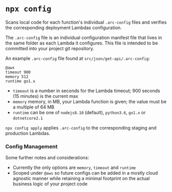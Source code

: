 # `npx config`

Scans local code for each function's individual `.arc-config` files and verifies the corresponding deployment Lambdas configuration.

The `.arc-config` file is an individual configuration manifest file that lives in the same folder as each Lambda it configures. This file is intended to be committed into your project git repository.

An example `.arc-config` file found at `src/json/get-api/.arc-config`:

```.arc
@aws
timeout 900
memory 512
runtime go1.x
```

- `timeout` is a number in seconds for the Lambda timeout; 900 seconds (15 minutes) is the current max
- `memory` memory, in MB, your Lambda function is given; the value must be a multiple of 64 MB
- `runtime` can be one of `nodejs8.10` (default), `python3.6`, `go1.x` or `dotnetcore2.1`

`npx config apply` applies `.arc-config` to the corresponding staging and production Lambdas.

### Config Management 

Some further notes and considerations:

- Currently the only options are `memory`, `timeout` and `runtime`
- Scoped under `@aws` so future configs can be added in a mostly cloud agnostic manner while retaining a minimal footprint on the actual business logic of your project code
